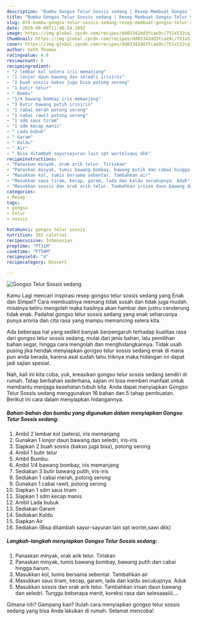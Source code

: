 ```yaml
---
description: "Bumbu Gongso Telur Sossis sedang | Resep Membuat Gongso Telur Sossis sedang Yang Bikin Ngiler"
title: "Bumbu Gongso Telur Sossis sedang | Resep Membuat Gongso Telur Sossis sedang Yang Bikin Ngiler"
slug: 874-bumbu-gongso-telur-sossis-sedang-resep-membuat-gongso-telur-sossis-sedang-yang-bikin-ngiler
date: 2020-09-09T11:48:54.189Z
image: https://img-global.cpcdn.com/recipes/dd03342dd3fcae9c/751x532cq70/gongso-telur-sossis-sedang-foto-resep-utama.jpg
thumbnail: https://img-global.cpcdn.com/recipes/dd03342dd3fcae9c/751x532cq70/gongso-telur-sossis-sedang-foto-resep-utama.jpg
cover: https://img-global.cpcdn.com/recipes/dd03342dd3fcae9c/751x532cq70/gongso-telur-sossis-sedang-foto-resep-utama.jpg
author: Seth Thomas
ratingvalue: 4.8
reviewcount: 6
recipeingredient:
- "2 lembar kol selera iris memanjang"
- "1 lonjor daun bawang dan seledri irisiris"
- "2 buah sossis bakso juga bisa potong serong"
- "1 butir telur"
- " Bumbu"
- "1/4 bawang bombay iris memanjang"
- "3 butir bawang putih irisiris"
- "1 cabai merah potong serong"
- "1 cabai rawit potong serong"
- "1 sdm saus tiram"
- "1 sdm kecap manis"
- " Lada bubuk"
- " Garam"
- " Kaldu"
- " Air"
- " Bisa ditambah sayursayuran lain spt wortelsawi dkk"
recipeinstructions:
- "Panaskan minyak, orak arik telur. Tiriskan"
- "Panaskan minyak, tumis bawang bombay, bawang putih dan cabai hingga harum."
- "Masukkan kol, tumis bersama sebentar. Tambahkan air"
- "Masukkan saus tiram, kecap, garam, lada dan kaldu secukupnya. Aduk"
- "Masukkan sossis dan orak arik telur. Tambahkan irisan daun bawang dan seledri. Tunggu beberapa menit, koreksi rasa dan selesaaaiiii...."
categories:
- Resep
tags:
- gongso
- telur
- sossis

katakunci: gongso telur sossis 
nutrition: 261 calories
recipecuisine: Indonesian
preptime: "PT31M"
cooktime: "PT50M"
recipeyield: "4"
recipecategory: Dessert

---
```



![Gongso Telur Sossis sedang](https://img-global.cpcdn.com/recipes/dd03342dd3fcae9c/751x532cq70/gongso-telur-sossis-sedang-foto-resep-utama.jpg)

Kamu Lagi mencari inspirasi resep gongso telur sossis sedang yang Enak dan Simpel? Cara membuatnya memang tidak susah dan tidak juga mudah. misalnya keliru mengolah maka hasilnya akan hambar dan justru cenderung tidak enak. Padahal gongso telur sossis sedang yang enak seharusnya punya aroma dan cita rasa yang mampu memancing selera kita.

Ada beberapa hal yang sedikit banyak berpengaruh terhadap kualitas rasa dari gongso telur sossis sedang, mulai dari jenis bahan, lalu pemilihan bahan segar, hingga cara mengolah dan menghidangkannya. Tidak usah pusing jika hendak menyiapkan gongso telur sossis sedang enak di mana pun anda berada, karena asal sudah tahu triknya maka hidangan ini dapat jadi sajian spesial.




Nah, kali ini kita coba, yuk, kreasikan gongso telur sossis sedang sendiri di rumah. Tetap berbahan sederhana, sajian ini bisa memberi manfaat untuk membantu menjaga kesehatan tubuh kita. Anda dapat menyiapkan Gongso Telur Sossis sedang menggunakan 16 bahan dan 5 tahap pembuatan. Berikut ini cara dalam menyiapkan hidangannya.

<!--inarticleads1-->

##### Bahan-bahan dan bumbu yang digunakan dalam menyiapkan Gongso Telur Sossis sedang:

1. Ambil 2 lembar kol (selera), iris memanjang
1. Gunakan 1 lonjor daun bawang dan seledri, iris-iris
1. Siapkan 2 buah sossis (bakso juga bisa), potong serong
1. Ambil 1 butir telur
1. Ambil  Bumbu:
1. Ambil 1/4 bawang bombay, iris memanjang
1. Sediakan 3 butir bawang putih, iris-iris
1. Sediakan 1 cabai merah, potong serong
1. Gunakan 1 cabai rawit, potong serong
1. Siapkan 1 sdm saus tiram
1. Siapkan 1 sdm kecap manis
1. Ambil  Lada bubuk
1. Sediakan  Garam
1. Sediakan  Kaldu
1. Siapkan  Air
1. Sediakan  (Bisa ditambah sayur-sayuran lain spt wortel,sawi dkk)




<!--inarticleads2-->

##### Langkah-langkah menyiapkan Gongso Telur Sossis sedang:

1. Panaskan minyak, orak arik telur. Tiriskan
1. Panaskan minyak, tumis bawang bombay, bawang putih dan cabai hingga harum.
1. Masukkan kol, tumis bersama sebentar. Tambahkan air
1. Masukkan saus tiram, kecap, garam, lada dan kaldu secukupnya. Aduk
1. Masukkan sossis dan orak arik telur. Tambahkan irisan daun bawang dan seledri. Tunggu beberapa menit, koreksi rasa dan selesaaaiiii....




Gimana nih? Gampang kan? Itulah cara menyiapkan gongso telur sossis sedang yang bisa Anda lakukan di rumah. Selamat mencoba!
